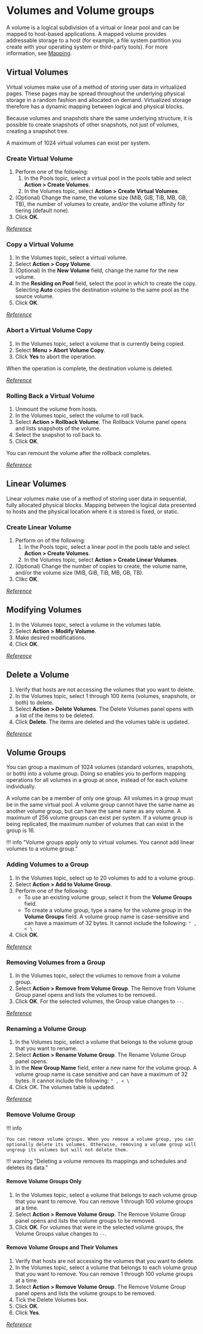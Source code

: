 # Volumes and Volume groups

A volume is a logical subdivision of a virtual or linear pool and can be mapped to host-based applications. A mapped volume provides addressable storage to a host (for example, a file system partition you create with your operating system or third-party tools). For more information, see [Mapping](../powervault-me4/me4-mappings.md).

## Virtual Volumes

Virtual volumes make use of a method of storing user data in virtualized pages. These pages may be spread throughout the underlying physical storage in a random fashion and allocated on demand. Virtualized storage therefore has a dynamic mapping between logical and physical blocks.

Because volumes and snapshots share the same underlying structure, it is possible to create snapshots of other snapshots, not just of volumes, creating a snapshot tree.

A maximum of 1024 virtual volumes can exist per system.

### Create Virtual Volume

1. Perform one of the following:
      1. In the Pools topic, select a virtual pool in the pools table and select **Action > Create Volumes**.
      2. In the Volumes topic, select **Action > Create Virtual Volumes**.
2. (Optional) Change the name, the volume size (MiB, GiB, TiB, MB, GB, TB), the number of volumes to create, and/or the volume affinity for tiering (default none).
3. Click **OK**.

[*Reference*](https://www.dell.com/support/manuals/en-us/powervault-me4012/me4_series_ag_pub/create-virtual-volumes?guid=guid-b0eccb14-2cc7-4be3-b685-542255789576&lang=en-us)

### Copy a Virtual Volume

1. In the Volumes topic, select a virtual volume.
2. Select **Action > Copy Volume**.
3. (Optional) In the **New Volume** field, change the name for the new volume.
4. In the **Residing on Pool** field, select the pool in which to create the copy. Selecting **Auto** copies the destination volume to the same pool as the source volume.
5. Click **OK**.

[*Reference*](https://www.dell.com/support/manuals/en-us/powervault-me4012/me4_series_ag_pub/copy-a-virtual-volume-or-snapshot?guid=guid-6b622cfb-f44e-445a-a4f3-b8be08f66bff&lang=en-us)

### Abort a Virtual Volume Copy

1. In the Volumes topic, select a volume that is currently being copied.
2. Select **Menu > Abort Volume Copy**.
3. Click **Yes** to abort the operation.

When the operation is complete, the destination volume is deleted.

[*Reference*](https://www.dell.com/support/manuals/en-us/powervault-me4012/me4_series_ag_pub/abort-a-volume-copy?guid=guid-966588fe-6f53-4d09-b188-9e1875818651&lang=en-us)

### Rolling Back a Virtual Volume

1. Unmount the volume from hosts.
2. In the Volumes topic, select the volume to roll back.
3. Select **Action > Rollback Volume**. The Rollback Volume panel opens and lists snapshots of the volume.
4. Select the snapshot to roll back to.
5. Click **OK**.

You can remount the volume after the rollback completes.

[*Reference*](https://www.dell.com/support/manuals/en-us/powervault-me4012/me4_series_ag_pub/roll-back-a-volume?guid=guid-43901d0a-3d59-4cca-af7f-a839692a8471&lang=en-us)

## Linear Volumes

Linear volumes make use of a method of storing user data in sequential, fully allocated physical blocks. Mapping between the logical data presented to hosts and the physical location where it is stored is fixed, or static.

### Create Linear Volume

1. Perform on of the following:
      1. In the Pools topic, select a linear pool in the pools table and select **Action > Create Volumes**.
      2. In the Volumes topic, select **Action > Create Linear Volumes**. 
2. (Optional) Change the number of copies to create, the volume name, and/or the volume size (MiB, GiB, TiB, MB, GB, TB).
3. Clikc **OK**.

[*Reference*](https://www.dell.com/support/manuals/en-us/powervault-me4012/me4_series_ag_pub/create-linear-volumes?guid=guid-c026834e-de8c-4609-b001-4fb2c2afeeb0&lang=en-us)

## Modifying Volumes

1. In the Volumes topic, select a volume in the volumes table.
2. Select **Action > Modify Volume**.
3. Make desired modifications.
4. Click **OK**.

[*Reference*](https://www.dell.com/support/manuals/en-us/powervault-me4012/me4_series_ag_pub/modify-a-volume?guid=guid-13c04acd-bb88-4c92-be83-b1f9822f5677&lang=en-us)

## Delete a Volume

1. Verify that hosts are not accessing the volumes that you want to delete.
2. In the Volumes topic, select 1 through 100 items (volumes, snapshots, or both) to delete.
3. Select **Action > Delete Volumes**. The Delete Volumes panel opens with a list of the items to be deleted.
4. Click **Delete**. The items are deleted and the volumes table is updated.

[*Reference*](https://www.dell.com/support/manuals/en-us/powervault-me4012/me4_series_ag_pub/delete-volumes-and-snapshots?guid=guid-e334f829-6b6f-4e1b-9a6e-d1806e5f06a2&lang=en-us)

## Volume Groups

You can group a maximum of 1024 volumes (standard volumes, snapshots, or both) into a volume group. Doing so enables you to perform mapping operations for all volumes in a group at once, instead of for each volume individually.

A volume can be a member of only one group. All volumes in a group must be in the same virtual pool. A volume group cannot have the same name as another volume group, but can have the same name as any volume. A maximum of 256 volume groups can exist per system. If a volume group is being replicated, the maximum number of volumes that can exist in the group is 16.

!!! info "Volume groups apply only to virtual volumes. You cannot add linear volumes to a volume group."

### Adding Volumes to a Group

1. In the Volumes topic, select up to 20 volumes to add to a volume group.
2. Select **Action > Add to Volume Group**.
3. Perform one of the following:
      - To use an existing volume group, select it from the **Volume Groups** field.
      - To create a volume group, type a name for the volume group in the **Volume Groups** field. A volume group name is case-sensitive and can have a maximum of 32 bytes. It cannot include the following: `" , < \`
4. Click **OK**.

[*Reference*](https://www.dell.com/support/manuals/en-us/powervault-me4012/me4_series_ag_pub/add-volumes-to-a-volume-group?guid=guid-618d3bd8-a38f-44d5-a9dd-bab08105e1c5&lang=en-us)

### Removing Volumes from a Group

1. In the Volumes topic, select the volumes to remove from a volume group.
2. Select **Action > Remove from Volume Group**. The Remove from Volume Group panel opens and lists the volumes to be removed.
3. Click **OK**. For the selected volumes, the Group value changes to `--`.

[*Reference*](https://www.dell.com/support/manuals/en-us/powervault-me4012/me4_series_ag_pub/remove-volumes-from-a-volume-group?guid=guid-acf462eb-a931-4c05-a673-7ab2f7aa0224&lang=en-us)

### Renaming a Volume Group

1. In the Volumes topic, select a volume that belongs to the volume group that you want to rename.
1. Select **Action > Rename Volume Group**. The Rename Volume Group panel opens.
3. In the **New Group Name** field, enter a new name for the volume group. A volume group name is case sensitive and can have a maximum of 32 bytes. It cannot include the following: `" , < \`
4. Click OK. The volumes table is updated.

[*Reference*](https://www.dell.com/support/manuals/en-us/powervault-me4012/me4_series_ag_pub/rename-a-volume-group?guid=guid-0f374c44-1801-4f00-87db-6a6a9611bbdd&lang=en-us)

### Remove Volume Group

!!! info 

    You can remove volume groups. When you remove a volume group, you can optionally delete its volumes. Otherwise, removing a volume group will ungroup its volumes but will not delete them.

!!! warning "Deleting a volume removes its mappings and schedules and deletes its data."

#### Remove Volume Groups Only

1. In the Volumes topic, select a volume that belongs to each volume group that you want to remove. You can remove 1 through 100 volume groups at a time.
2. Select **Action > Remove Volume Group**. The Remove Volume Group panel opens and lists the volume groups to be removed.
3. Click **OK**. For volumes that were in the selected volume groups, the Volume Groups value changes to `--`.

#### Remove Volume Groups and Their Volumes

1. Verify that hosts are not accessing the volumes that you want to delete.
2. In the Volumes topic, select a volume that belongs to each volume group that you want to remove. You can remove 1 through 100 volume groups at a time.
3. Select **Action > Remove Volume Group**. The Remove Volume Group panel opens and lists the volume groups to be removed.
4. Tick the Delete Volumes box.
5. Click **OK**.
6. Click **Yes**.

[*Reference*](https://www.dell.com/support/manuals/en-us/powervault-me4012/me4_series_ag_pub/remove-volume-groups?guid=guid-3fc5ed3a-00a3-4146-9ae2-ab0ded10d8ea&lang=en-us)